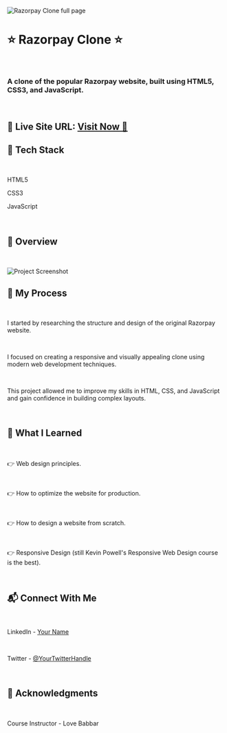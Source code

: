 ![Razorpay Clone full page](https://github.com/PraffulPatel27/Razorpay-clone/assets/110104505/57aaba66-31b9-47e7-8885-7d8d2ebccd82)<h1> ⭐ Razorpay Clone ⭐ </h1> <br>
<h3> A clone of the popular Razorpay website, built using HTML5, CSS3, and JavaScript. </h3>
<br>
<h2> 📌 Live Site URL: <a href="https://razorpayp.netlify.app/"> Visit Now 🚀 </a> </h2>
<h2> 📌 Tech Stack </h2> <br>
<p>HTML5</p>
<p>CSS3</p>
<p>JavaScript</p>
<br>
<h2> 📌 Overview </h2> <br>

<img src="https://drive.google.com/file/d/1k5G6zgKItep2xMCPV4zU5EhMx680Xi3T/view?usp=sharing" alt="Project Screenshot"> <br>
<h2> 📌 My Process </h2><br>
<p> I started by researching the structure and design of the original Razorpay website. </p> <br>
<p> I focused on creating a responsive and visually appealing clone using modern web development techniques. </p> <br>
<p> This project allowed me to improve my skills in HTML, CSS, and JavaScript and gain confidence in building complex layouts. </p><br>
<h2> 📌 What I Learned </h2><br> 
<p> 👉 Web design principles. </p><br>
<p> 👉 How to optimize the website for production. </p><br>
<p> 👉 How to design a website from scratch. </p><br>
<p> 👉 Responsive Design (still Kevin Powell's Responsive Web Design course is the best). </p> <br>
<h2> 📬 Connect With Me </h2> <br>
<p> LinkedIn - <a href="https://www.linkedin.com">Your Name</a> </p> <br>
<p> Twitter - <a href="https://www.twitter.com"> @YourTwitterHandle</a> </p> <br>
<h2> 📌 Acknowledgments </h2> <br>
<p> Course Instructor - Love Babbar </p> <br>
